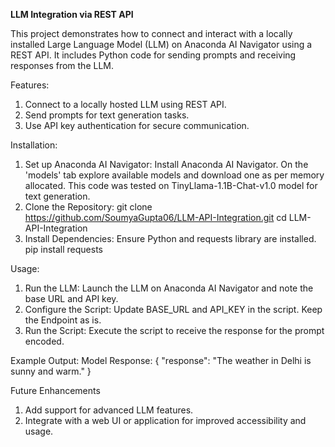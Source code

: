 **LLM Integration via REST API**

This project demonstrates how to connect and interact with a locally installed Large Language Model (LLM) on Anaconda AI Navigator using a REST API. It includes Python code for sending prompts and receiving responses from the LLM.

Features:

1. Connect to a locally hosted LLM using REST API.
2. Send prompts for text generation tasks.
3. Use API key authentication for secure communication.

Installation:

1. Set up Anaconda AI Navigator:
   Install Anaconda AI Navigator.
   On the 'models' tab explore available models and download one as per memory allocated. This code was tested on TinyLlama-1.1B-Chat-v1.0 model for text generation.
2. Clone the Repository:
   git clone https://github.com/SoumyaGupta06/LLM-API-Integration.git
   cd LLM-API-Integration
3. Install Dependencies: Ensure Python and requests library are installed.
   pip install requests

Usage:

1. Run the LLM:
   Launch the LLM on Anaconda AI Navigator and note the base URL and API key.
2. Configure the Script:
   Update BASE_URL and API_KEY in the script. Keep the Endpoint as is.
3. Run the Script:
   Execute the script to receive the response for the prompt encoded.

Example Output:
Model Response:
{
  "response": "The weather in Delhi is sunny and warm."
}

Future Enhancements
1. Add support for advanced LLM features.
2. Integrate with a web UI or application for improved accessibility and usage.

